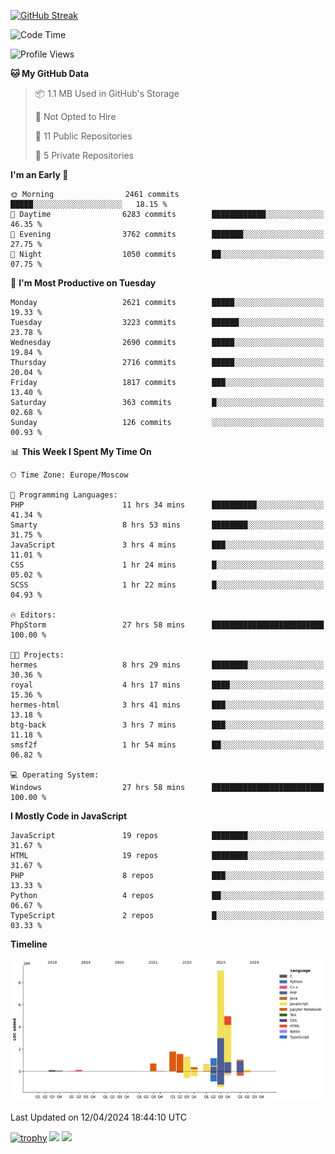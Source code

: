 [![GitHub Streak](https://github-readme-streak-stats.herokuapp.com/?user=yogik10)](https://git.io/streak-stats)
<!--START_SECTION:waka-->
![Code Time](http://img.shields.io/badge/Code%20Time-427%20hrs%2052%20mins-blue)

![Profile Views](http://img.shields.io/badge/Profile%20Views-0-blue)

**🐱 My GitHub Data** 

> 📦 1.1 MB Used in GitHub's Storage 
 > 
> 🚫 Not Opted to Hire
 > 
> 📜 11 Public Repositories 
 > 
> 🔑 5 Private Repositories 
 > 
**I'm an Early 🐤** 

```text
🌞 Morning                2461 commits        █████░░░░░░░░░░░░░░░░░░░░   18.15 % 
🌆 Daytime                6283 commits        ████████████░░░░░░░░░░░░░   46.35 % 
🌃 Evening                3762 commits        ███████░░░░░░░░░░░░░░░░░░   27.75 % 
🌙 Night                  1050 commits        ██░░░░░░░░░░░░░░░░░░░░░░░   07.75 % 
```
📅 **I'm Most Productive on Tuesday** 

```text
Monday                   2621 commits        █████░░░░░░░░░░░░░░░░░░░░   19.33 % 
Tuesday                  3223 commits        ██████░░░░░░░░░░░░░░░░░░░   23.78 % 
Wednesday                2690 commits        █████░░░░░░░░░░░░░░░░░░░░   19.84 % 
Thursday                 2716 commits        █████░░░░░░░░░░░░░░░░░░░░   20.04 % 
Friday                   1817 commits        ███░░░░░░░░░░░░░░░░░░░░░░   13.40 % 
Saturday                 363 commits         █░░░░░░░░░░░░░░░░░░░░░░░░   02.68 % 
Sunday                   126 commits         ░░░░░░░░░░░░░░░░░░░░░░░░░   00.93 % 
```


📊 **This Week I Spent My Time On** 

```text
🕑︎ Time Zone: Europe/Moscow

💬 Programming Languages: 
PHP                      11 hrs 34 mins      ██████████░░░░░░░░░░░░░░░   41.34 % 
Smarty                   8 hrs 53 mins       ████████░░░░░░░░░░░░░░░░░   31.75 % 
JavaScript               3 hrs 4 mins        ███░░░░░░░░░░░░░░░░░░░░░░   11.01 % 
CSS                      1 hr 24 mins        █░░░░░░░░░░░░░░░░░░░░░░░░   05.02 % 
SCSS                     1 hr 22 mins        █░░░░░░░░░░░░░░░░░░░░░░░░   04.93 % 

🔥 Editors: 
PhpStorm                 27 hrs 58 mins      █████████████████████████   100.00 % 

🐱‍💻 Projects: 
hermes                   8 hrs 29 mins       ████████░░░░░░░░░░░░░░░░░   30.36 % 
royal                    4 hrs 17 mins       ████░░░░░░░░░░░░░░░░░░░░░   15.36 % 
hermes-html              3 hrs 41 mins       ███░░░░░░░░░░░░░░░░░░░░░░   13.18 % 
btg-back                 3 hrs 7 mins        ███░░░░░░░░░░░░░░░░░░░░░░   11.18 % 
smsf2f                   1 hr 54 mins        ██░░░░░░░░░░░░░░░░░░░░░░░   06.82 % 

💻 Operating System: 
Windows                  27 hrs 58 mins      █████████████████████████   100.00 % 
```

**I Mostly Code in JavaScript** 

```text
JavaScript               19 repos            ████████░░░░░░░░░░░░░░░░░   31.67 % 
HTML                     19 repos            ████████░░░░░░░░░░░░░░░░░   31.67 % 
PHP                      8 repos             ███░░░░░░░░░░░░░░░░░░░░░░   13.33 % 
Python                   4 repos             ██░░░░░░░░░░░░░░░░░░░░░░░   06.67 % 
TypeScript               2 repos             █░░░░░░░░░░░░░░░░░░░░░░░░   03.33 % 
```



**Timeline**

![Lines of Code chart](https://raw.githubusercontent.com/Yogik10/Yogik10/main/assets/bar_graph.png)


 Last Updated on 12/04/2024 18:44:10 UTC
<!--END_SECTION:waka-->
[![trophy](https://github-profile-trophy.vercel.app/?username=yogik10)](https://github.com/ryo-ma/github-profile-trophy)
![](https://github-profile-summary-cards.vercel.app/api/cards/profile-details?username=yogik10&theme=solarized_dark)
![](https://github-profile-summary-cards.vercel.app/api/cards/most-commit-language?username=yogik10&theme=solarized_dark)


